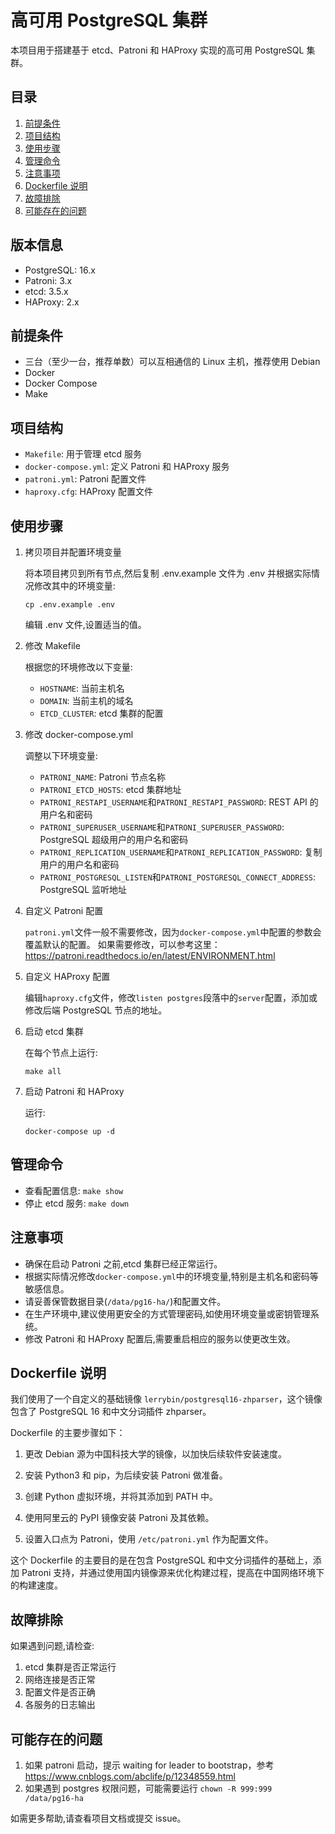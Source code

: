# 高可用 PostgreSQL 集群

本项目用于搭建基于 etcd、Patroni 和 HAProxy 实现的高可用 PostgreSQL 集群。

## 目录

1. [前提条件](#前提条件)
2. [项目结构](#项目结构)
3. [使用步骤](#使用步骤)
4. [管理命令](#管理命令)
5. [注意事项](#注意事项)
6. [Dockerfile 说明](#dockerfile-说明)
7. [故障排除](#故障排除)
8. [可能存在的问题](#可能存在的问题)

## 版本信息

- PostgreSQL: 16.x
- Patroni: 3.x
- etcd: 3.5.x
- HAProxy: 2.x

## 前提条件

- 三台（至少一台，推荐单数）可以互相通信的 Linux 主机，推荐使用 Debian
- Docker
- Docker Compose
- Make

## 项目结构

- `Makefile`: 用于管理 etcd 服务
- `docker-compose.yml`: 定义 Patroni 和 HAProxy 服务
- `patroni.yml`: Patroni 配置文件
- `haproxy.cfg`: HAProxy 配置文件

## 使用步骤

1. 拷贝项目并配置环境变量

   将本项目拷贝到所有节点,然后复制 .env.example 文件为 .env 并根据实际情况修改其中的环境变量:

   ```
   cp .env.example .env
   ```

   编辑 .env 文件,设置适当的值。

2. 修改 Makefile

   根据您的环境修改以下变量:

   - `HOSTNAME`: 当前主机名
   - `DOMAIN`: 当前主机的域名
   - `ETCD_CLUSTER`: etcd 集群的配置

3. 修改 docker-compose.yml

   调整以下环境变量:

   - `PATRONI_NAME`: Patroni 节点名称
   - `PATRONI_ETCD_HOSTS`: etcd 集群地址
   - `PATRONI_RESTAPI_USERNAME`和`PATRONI_RESTAPI_PASSWORD`: REST API 的用户名和密码
   - `PATRONI_SUPERUSER_USERNAME`和`PATRONI_SUPERUSER_PASSWORD`: PostgreSQL 超级用户的用户名和密码
   - `PATRONI_REPLICATION_USERNAME`和`PATRONI_REPLICATION_PASSWORD`: 复制用户的用户名和密码
   - `PATRONI_POSTGRESQL_LISTEN`和`PATRONI_POSTGRESQL_CONNECT_ADDRESS`: PostgreSQL 监听地址

4. 自定义 Patroni 配置

   `patroni.yml`文件一般不需要修改，因为`docker-compose.yml`中配置的参数会覆盖默认的配置。
   如果需要修改，可以参考这里：https://patroni.readthedocs.io/en/latest/ENVIRONMENT.html

5. 自定义 HAProxy 配置

   编辑`haproxy.cfg`文件，修改`listen postgres`段落中的`server`配置，添加或修改后端 PostgreSQL 节点的地址。

6. 启动 etcd 集群

   在每个节点上运行:

   ```
   make all
   ```

7. 启动 Patroni 和 HAProxy

   运行:

   ```
   docker-compose up -d
   ```

## 管理命令

- 查看配置信息: `make show`
- 停止 etcd 服务: `make down`

## 注意事项

- 确保在启动 Patroni 之前,etcd 集群已经正常运行。
- 根据实际情况修改`docker-compose.yml`中的环境变量,特别是主机名和密码等敏感信息。
- 请妥善保管数据目录(`/data/pg16-ha/`)和配置文件。
- 在生产环境中,建议使用更安全的方式管理密码,如使用环境变量或密钥管理系统。
- 修改 Patroni 和 HAProxy 配置后,需要重启相应的服务以使更改生效。

## Dockerfile 说明

我们使用了一个自定义的基础镜像 `lerrybin/postgresql16-zhparser`，这个镜像包含了 PostgreSQL 16 和中文分词插件 zhparser。

Dockerfile 的主要步骤如下：

1. 更改 Debian 源为中国科技大学的镜像，以加快后续软件安装速度。

2. 安装 Python3 和 pip，为后续安装 Patroni 做准备。

3. 创建 Python 虚拟环境，并将其添加到 PATH 中。

4. 使用阿里云的 PyPI 镜像安装 Patroni 及其依赖。

5. 设置入口点为 Patroni，使用 `/etc/patroni.yml` 作为配置文件。

这个 Dockerfile 的主要目的是在包含 PostgreSQL 和中文分词插件的基础上，添加 Patroni 支持，并通过使用国内镜像源来优化构建过程，提高在中国网络环境下的构建速度。

## 故障排除

如果遇到问题,请检查:

1. etcd 集群是否正常运行
2. 网络连接是否正常
3. 配置文件是否正确
4. 各服务的日志输出

## 可能存在的问题

1. 如果 patroni 启动，提示 waiting for leader to bootstrap，参考 https://www.cnblogs.com/abclife/p/12348559.html
2. 如果遇到 postgres 权限问题，可能需要运行 `chown -R 999:999 /data/pg16-ha`

如需更多帮助,请查看项目文档或提交 issue。

